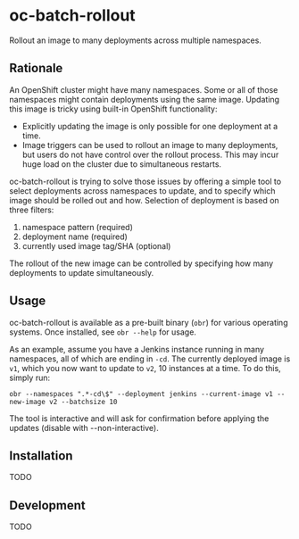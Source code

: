 # oc-batch-rollout

Rollout an image to many deployments across multiple namespaces.

## Rationale

An OpenShift cluster might have many namespaces. Some or all of those namespaces might contain deployments using the same image. Updating this image is tricky using built-in OpenShift functionality:

* Explicitly updating the image is only possible for one deployment at a time.
* Image triggers can be used to rollout an image to many deployments, but users do not have control over the rollout process. This may incur huge load on the cluster due to simultaneous restarts.

oc-batch-rollout is trying to solve those issues by offering a simple tool to select deployments across namespaces to update, and to specify which image should be rolled out and how. Selection of deployment is based on three filters: 

1. namespace pattern (required)
2. deployment name (required)
3. currently used image tag/SHA (optional)

The rollout of the new image can be controlled by specifying how many deployments to update simultaneously.

## Usage

oc-batch-rollout is available as a pre-built binary (`obr`) for various operating systems. Once installed, see `obr --help` for usage.

As an example, assume you have a Jenkins instance running in many namespaces, all of which are ending in `-cd`. The currently deployed image is `v1`, which you now want to update to `v2`, 10 instances at a time. To do this, simply run:

```
obr --namespaces ".*-cd\$" --deployment jenkins --current-image v1 --new-image v2 --batchsize 10
```

The tool is interactive and will ask for confirmation before applying the updates (disable with --non-interactive).

## Installation

TODO

## Development

TODO
